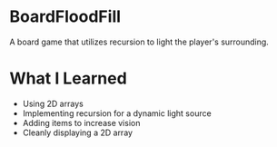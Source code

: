 # BoardFloodFill

A board game that utilizes recursion to light the player's surrounding.

# What I Learned

* Using 2D arrays
* Implementing recursion for a dynamic light source
* Adding items to increase vision
* Cleanly displaying a 2D array
